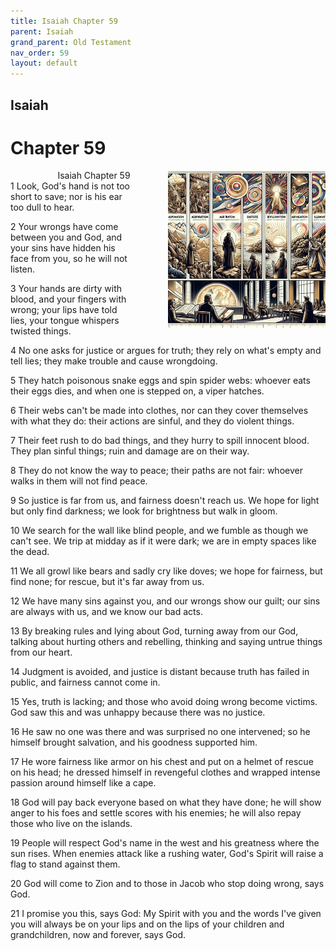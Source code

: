 ```yaml
---
title: Isaiah Chapter 59
parent: Isaiah
grand_parent: Old Testament
nav_order: 59
layout: default
---
```


## Isaiah

# Chapter 59

<div style="clear: both; text-align: right;">
    <img src="/assets/Image/Isaiah/500/59.jpg" alt="Isaiah Chapter 59" class="chapter-image" style="max-width: 50%; height: auto; float: right; margin: 0 0 10px 10px; padding-left: 10%;">
    <figcaption style="font-size: 14px;">Isaiah Chapter 59</figcaption>
</div>
1 Look, God's hand is not too short to save; nor is his ear too dull to hear.

2 Your wrongs have come between you and God, and your sins have hidden his face from you, so he will not listen.

3 Your hands are dirty with blood, and your fingers with wrong; your lips have told lies, your tongue whispers twisted things.

4 No one asks for justice or argues for truth; they rely on what's empty and tell lies; they make trouble and cause wrongdoing.

5 They hatch poisonous snake eggs and spin spider webs: whoever eats their eggs dies, and when one is stepped on, a viper hatches.

6 Their webs can't be made into clothes, nor can they cover themselves with what they do: their actions are sinful, and they do violent things.

7 Their feet rush to do bad things, and they hurry to spill innocent blood. They plan sinful things; ruin and damage are on their way.

8 They do not know the way to peace; their paths are not fair: whoever walks in them will not find peace.

9 So justice is far from us, and fairness doesn't reach us. We hope for light but only find darkness; we look for brightness but walk in gloom.

10 We search for the wall like blind people, and we fumble as though we can't see. We trip at midday as if it were dark; we are in empty spaces like the dead.

11 We all growl like bears and sadly cry like doves; we hope for fairness, but find none; for rescue, but it's far away from us.

12 We have many sins against you, and our wrongs show our guilt; our sins are always with us, and we know our bad acts.

13 By breaking rules and lying about God, turning away from our God, talking about hurting others and rebelling, thinking and saying untrue things from our heart.

14 Judgment is avoided, and justice is distant because truth has failed in public, and fairness cannot come in.

15 Yes, truth is lacking; and those who avoid doing wrong become victims. God saw this and was unhappy because there was no justice.

16 He saw no one was there and was surprised no one intervened; so he himself brought salvation, and his goodness supported him.

17 He wore fairness like armor on his chest and put on a helmet of rescue on his head; he dressed himself in revengeful clothes and wrapped intense passion around himself like a cape.

18 God will pay back everyone based on what they have done; he will show anger to his foes and settle scores with his enemies; he will also repay those who live on the islands.

19 People will respect God's name in the west and his greatness where the sun rises. When enemies attack like a rushing water, God's Spirit will raise a flag to stand against them.

20 God will come to Zion and to those in Jacob who stop doing wrong, says God.

21 I promise you this, says God: My Spirit with you and the words I've given you will always be on your lips and on the lips of your children and grandchildren, now and forever, says God.


